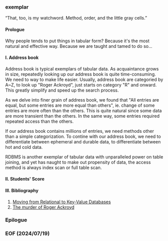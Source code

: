 ### exemplar

“That, too, is my watchword. Method, order, and the little gray cells.”


#### Prologue
Why people tends to put things in tabular form? Because it's the most natural and effective way. Because we are taught and tamed to do so... 


#### I. Address book 
Address book is typical exemplars of tabular data. As acquaintance grows in size, repeatedly looking up our address book is quite time-consuming. We need to way to make life easier. Usually, address book are categoried by A~Z, to look up "Roger Ackroyd", just starts on category "R" and onward. This greatly simplify and speed up the search process. 

As we delve into finer grain of address book, we found that "All entries are equal, but some entries are more equal than others", ie. change of some entries are more often than the others. This is quite natural since some data are more transient than the others. In the same way, some entries required repeated access than the others. 

If our address book contains millions of entries, we need methods other than a simple categorization. To contine with our address book, we need to differentiate between ephemeral and durable data, to differentiate between hot and cold data. 

RDBMS is another exemplar of tabular data with unparalleled power on table joining, and yet has naught to make out propensity of data, the access method is always index scan or full table scan. 


#### II. Students' Score 


#### III. Bibliography 
1. [Moving from Relational to Key-Value Databases](https://www.memurai.com/blog/moving-from-relational-to-key-value-databases)
2. [The murder of Roger Ackroyd](https://www.gutenberg.org/cache/epub/69087/pg69087-images.html)


### Epilogue 


### EOF (2024/07/19)
